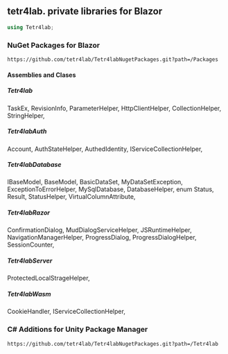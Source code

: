 ﻿## tetr4lab. private libraries for Blazor

```csharp
using Tetr4lab;
```

### NuGet Packages for Blazor
```
https://github.com/tetr4lab/Tetr4labNugetPackages.git?path=/Packages
```
#### Assemblies and Clases
##### Tetr4lab
TaskEx,
RevisionInfo,
ParameterHelper,
HttpClientHelper,
CollectionHelper,
StringHelper,

##### Tetr4labAuth
Account,
AuthStateHelper,
AuthedIdentity,
IServiceCollectionHelper,

##### Tetr4labDatabase
IBaseModel,
BaseModel<T>,
BasicDataSet,
MyDataSetException,
ExceptionToErrorHelper,
MySqlDatabase,
DatabaseHelper,
enum Status,
Result<T>,
StatusHelper,
VirtualColumnAttribute,

##### Tetr4labRazor
ConfirmationDialog,
MudDialogServiceHelper,
JSRuntimeHelper,
NavigationManagerHelper,
ProgressDialog,
ProgressDialogHelper,
SessionCounter,

##### Tetr4labServer
ProtectedLocalStrageHelper,

##### Tetr4labWasm
CookieHandler,
IServiceCollectionHelper,

### C# Additions for Unity Package Manager
```
https://github.com/tetr4lab/Tetr4labNugetPackages.git?path=/Tetr4lab
```
